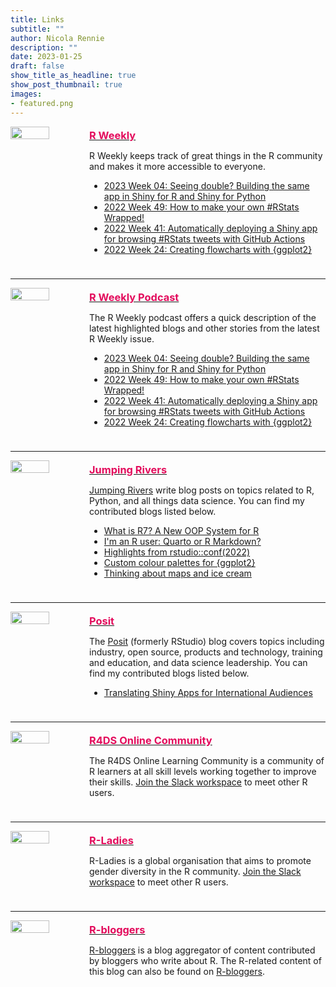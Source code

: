 ```yaml
---
title: Links
subtitle: ""
author: Nicola Rennie
description: ""
date: 2023-01-25
draft: false
show_title_as_headline: true
show_post_thumbnail: true
images:
- featured.png
---
```


<!-- R Weekly -->
<div style="display: table; width: 100%; padding-bottom:10px;">
  <div style="float: left; width: 25%;">
  <img src="/links/rweekly.png?raw=true" width="70%">
  </div>
  <div style="float: left; width: 75%;">
    <a href="https://rweekly.org/" target="_blank"><h3 style="color: #e30b5c; margin-block-start: 0.3em; margin-block-end: 0.3em">R Weekly</h3></a>
    <p> R Weekly keeps track of great things in the R community and makes it more accessible to everyone. 
    </p>
    <ul>
        <li>
          <a href="https://rweekly.org/2023-W04.html" target="_blank">2023 Week 04: Seeing double? Building the same app in Shiny for R and Shiny for Python</a>
        </li>
        <li>
          <a href="https://rweekly.org/2022-W49.html" target="_blank">2022 Week 49: How to make your own #RStats Wrapped!</a>
        </li>
        <li>
          <a href="https://rweekly.org/2022-W41.html" target="_blank">2022 Week 41: Automatically deploying a Shiny app for browsing #RStats tweets with GitHub Actions </a>
        </li>
        <li>
          <a href="https://rweekly.org/2022-W24.html" target="_blank">2022 Week 24: Creating flowcharts with {ggplot2}</a>
        </li>
    </ul>
  </div>
</div>
<hr>

<!-- R Weekly Highlights -->
<div style="display: table; width: 100%; padding-bottom:10px;">
  <div style="float: left; width: 25%;">
  <img src="/links/rweekly_podcast.png?raw=true" width="70%">
  </div>
  <div style="float: left; width: 75%;">
    <a href="https://rweekly.fireside.fm/" target="_blank"><h3 style="color: #e30b5c; margin-block-start: 0.3em; margin-block-end: 0.3em">R Weekly Podcast</h3></a>
    <p> The R Weekly podcast offers a quick description of the latest highlighted blogs and other stories from the latest R Weekly issue.
    </p>
    <ul>
        <li>
          <a href="https://share.fireside.fm/episode/87RSVeFz+qEIQh5ZK" target="_blank">2023 Week 04: Seeing double? Building the same app in Shiny for R and Shiny for Python </a>
        </li>
        <li>
          <a href="https://podverse.fm/episode/caSjP8YoI" target="_blank">2022 Week 49: How to make your own #RStats Wrapped! </a>
        </li>
        <li>
          <a href="https://share.fireside.fm/episode/87RSVeFz+RMN2Utb3" target="_blank">2022 Week 41: Automatically deploying a Shiny app for browsing #RStats tweets with GitHub Actions </a>
        </li>
        <li>
          <a href="https://share.fireside.fm/episode/87RSVeFz+Lc9jrfaw" target="_blank">2022 Week 24: Creating flowcharts with {ggplot2}</a>
        </li>
    </ul>
  </div>
</div>
<hr>

<!-- JR -->
<div style="display: table; width: 100%; padding-bottom:10px;">
  <div style="float: left; width: 25%;">
  <img src="/links/jumping_rivers.png?raw=true" width="70%">
  </div>
  <div style="float: left; width: 75%">
    <a href="https://www.jumpingrivers.com/" target="_blank"><h3 style="color: #e30b5c; margin-block-start: 0.3em; margin-block-end: 0.3em">Jumping Rivers</h4></a>
    <p> <a href="https://www.jumpingrivers.com/blog/" target="_blank">Jumping Rivers</a> write blog posts on topics related to R, Python, and all things data science. You can find my contributed blogs listed below. 
    </p>
      <ul>
        <li>
          <a href="https://www.jumpingrivers.com/blog/r7-oop-object-oriented-programming-r/" target="_blank">What is R7? A New OOP System for R</a>
        </li>
        <li>
          <a href="https://www.jumpingrivers.com/blog/quarto-rmarkdown-comparison/" target="_blank">I'm an R user: Quarto or R Markdown?</a>
        </li>
        <li>
          <a href="https://www.jumpingrivers.com/blog/highlights-rstudioconf2022/" target="_blank">Highlights from rstudio::conf(2022)</a>
        </li>
        <li>
          <a href="https://www.jumpingrivers.com/blog/custom-colour-palettes-for-ggplot2/" target="_blank">Custom colour palettes for {ggplot2}</a>
        </li>
        <li>
          <a href="https://www.jumpingrivers.com/blog/2021-thinking-about-maps-and-ice-cream/" target="_blank">Thinking about maps and ice cream</a>
        </li>
      </ul>
  </div>
</div>
<hr>

<!-- Posit -->
<div style="display: table; width: 100%; padding-bottom:10px;">
  <div style="float: left; width: 25%;">
  <img src="/links/Posit.png" width="70%">
  </div>
  <div style="float: left; width: 75%">
    <a href="https://posit.co/blog/" target="_blank"><h3 style="color: #e30b5c; margin-block-start: 0.3em; margin-block-end: 0.3em">Posit</h4></a>
    <p> The <a href="https://posit.co/blog/" target="_blank">Posit</a> (formerly RStudio) blog covers topics including industry, open source, products and technology, training and education, and data science leadership. You can find my contributed blogs listed below.  
    </p>
      <ul>
        <li>
          <a href="https://www.rstudio.com/blog/translating-shiny-apps-for-international-audiences/" target="_blank">Translating Shiny Apps for International Audiences</a>
        </li>
      </ul>
  </div>
</div>
<hr>

<!-- R4DS -->
<div style="display: table; width: 100%; padding-bottom:10px;">
  <div style="float: left; width: 25%;">
  <img src="/links/r4ds.png?raw=true" width="70%">
  </div>
  <div style="float: left; width: 75%;">
    <a href="https://www.rfordatasci.com/" target="_blank"><h3 style="color: #e30b5c; margin-block-start: 0.3em; margin-block-end: 0.3em">R4DS Online Community</h3></a>
    <p> The R4DS Online Learning Community is a community of R learners at all skill levels working together to improve their skills. <a href="http://r4ds.io/join" target="_blank">Join the Slack workspace</a> to meet other R users.
    </p>
  </div>
</div>
<hr>

<!-- R Ladies -->
<div style="display: table; width: 100%; padding-bottom:10px;">
  <div style="float: left; width: 25%;">
  <img src="/links/rladies.png?raw=true" width="70%">
  </div>
  <div style="float: left; width: 75%;">
    <a href="https://rladies.org/" target="_blank"><h3 style="color: #e30b5c; margin-block-start: 0.3em; margin-block-end: 0.3em">R-Ladies</h3></a>
    <p> R-Ladies is a global organisation that aims to promote gender diversity in the R community. <a href="https://rladies-community-slack.herokuapp.com/" target="_blank">Join the Slack workspace</a> to meet other R users.
    </p>
  </div>
</div>
<hr>

<!-- R Bloggers -->
<div style="display: table; width: 100%; padding-bottom:10px;">
  <div style="float: left; width: 25%;">
  <img src="/links/rbloggers.png?raw=true" width="70%">
  </div>
  <div style="float: left; width: 75%;">
    <a href="https://www.r-bloggers.com/" target="_blank"><h3 style="color: #e30b5c; margin-block-start: 0.3em; margin-block-end: 0.3em">R-bloggers</h3></a>
    <p> <a href="https://www.r-bloggers.com/" target="_blank">R-bloggers</a> is a blog aggregator of content contributed by bloggers who write about R. The R-related content of this blog can also be found on <a href="https://www.r-bloggers.com/author/r-on-nicola-rennie/" target="_blank">R-bloggers</a>.
    </p>
  </div>
</div>
